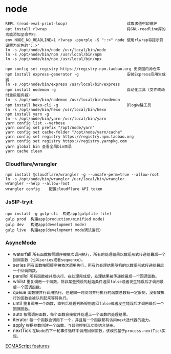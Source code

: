 # node

```
REPL (read-eval-print-loop)                          读取求值列印循环
apt install rlwrap                                   将GNU-readline库的功能添加至命令行
env NODE_NO_READLINE=1 rlwrap -ppurple -S "::>" node 使用rlwrap将提示符设置为紫色的'::>'
ln -s /opt/node/bin/node /usr/local/bin/node
ln -s /opt/node/bin/npm /usr/local/bin/npm
ln -s /opt/node/bin/npx /usr/local/bin/npx

npm config set registry https://registry.npm.taobao.org 更换国内源仓库
npm install express-generator -g                     安装Express应用生成器
ln -s /opt/node/bin/express /usr/local/bin/express
npm install nodemon -g                               自动化工具（文件改动时重启服务器）
ln -s /opt/node/bin/nodemon /usr/local/bin/nodemon
npm install hexo-cli -g                              Blog构建工具
ln -s /opt/node/bin/hexo /usr/local/bin/hexo
npm install yarn -g
ln -s /opt/node/bin/yarn /usr/local/bin/yarn
yarn config list --verbose
yarn config set prefix "/opt/node/yarn"
yarn config set cache-folder "/opt/node/yarn/cache"
yarn config set registry https://registry.npm.taobao.org
yarn config set registry https://registry.yarnpkg.com
yarn global bin 查看全局bin目录
yarn cache clean
```

### Cloudflare/wrangler

```
npm install @cloudflare/wrangler -g --unsafe-perm=true --allow-root
ln -s /opt/node/bin/wrangler /usr/local/bin/wrangler
wrangler --help --allow-root
wrangler config    配置cloudflare API token
```

### JsSIP-tryit

```
npm install -g gulp-cli  构建app(gulpfile file)
gulp prod  构建app(production/minified mode)
gulp dev   构建app(development mode)
gulp live  构建app(development mode调试运行）
```

### AsyncMode

- waterfall `所有函数按照顺序被依次调用执行，所有的处理结果以数组形式传递给最后一个回调函数（也叫series或者sequence）。`
- series    `所有函数按照顺序被依次调用执行，所有的处理结果随机的以数组形式传递给最后一个回调函数。`
- parallel  `所有函数被并发执行，在处理完成后，处理结果被传递给最后一个回调函数。`
- whilst    `重复调用一个函数，除非某些预设的起始条件返回false或者发生错误后才调用最后一个回调函数。`
- queue     `函数被并行调用执行，但是同一时间可并行执行的函数总数有一定限制，没有被执行的函数会被队列起来等待执行。`
- until     `重复调用一个函数，直到后处理判断规则返回false或者发生错误后才调用最后一个回调函数。`
- auto      `按需调用函数，每个函数会接收并处理上一个函数的处理结果。`
- iterator  `每一个函数会调用下一个，并且每一个函数都有访问next迭代器的能力。`
- apply     `根据参数创建一个函数，与其他控制流功能结合使用。`
- nextTick  `在Node的下一轮事件循环中调用回调函数，该模式基于process.nextTick实现。`


[ECMAScript features](https://node.green/)

